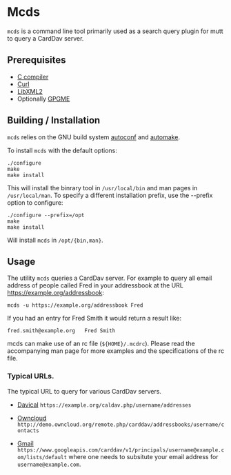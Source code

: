 Mcds
====

`mcds` is a command line tool primarily used as a search query plugin
for mutt to query a CardDav server.


Prerequisites
-------------

+  [C compiler](https://gcc.gnu.org/)
+  [Curl](https://curl.haxx.se/libcurl/)
+  [LibXML2](http://www.xmlsoft.org/)
+  Optionally [GPGME](https://www.gnupg.org/software/gpgme/index.html)


Building / Installation
-----------------------

`mcds` relies on the GNU build system
[autoconf](https://www.gnu.org/software/autoconf/) and
[automake](https://www.gnu.org/software/automake/).

To install `mcds` with the default options:

    ./configure
    make
    make install

This will install the binrary tool in `/usr/local/bin` and man pages in
`/usr/local/man`. To specify a different installation prefix, use the
--prefix option to configure:

    ./configure --prefix=/opt
    make
    make install

Will install `mcds` in `/opt/{bin,man}`.

Usage
-----

The utility `mcds` queries a CardDav server. For example to query
all email address of people called Fred in your addressbook at the
URL https://example.org/addressbook:

    mcds -u https://example.org/addressbook Fred

If you had an entry for Fred Smith it would return a result like:

    fred.smith@example.org   Fred Smith

mcds can make use of an rc file (`${HOME}/.mcdrc`). Please read the
accompanying man page for more examples and the specifications of the
rc file.

### Typical URLs.

The typical URL to query for various CardDav servers.

+ [Davical](https://www.davical.org/)
    `https://example.org/caldav.php/username/addresses`

+ [Owncloud](https://owncloud.org/)
    `http://demo.owncloud.org/remote.php/carddav/addressbooks/username/contacts`

+ [Gmail](https://gmail.com/)
    `https://www.googleapis.com/carddav/v1/principals/username@example.com/lists/default`
where one needs to subsitute your email address for `username@example.com`.


